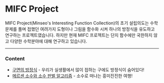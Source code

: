 # MIFC Project

MIFC Project(Minseo's Interesting Function Collection)의 초기 설립의도는 수학문제를 풀며 접했던
여려가지 도형이나 그림을 함수화 시켜 하나의 방정식을 유도하고 연구하는 프로젝트였습니다.
하지만 현재 MIFC 프로젝트는 단지 함수에만 국한하지 않고 다양한 수학분야에 대해 연구하고 있습니다.

<hr>

### Content
* [구면의 방정식](https://github.com/minecode0606/MIFC_Project/blob/master/spherical_surface_equation/research%20motivation.md) - 우리가 실생활에서 많이 접하는 구에도 방정식이 숨어있다!
* [메르센 소수와 소수 판벌 알고리즘]() - 소수로 떠나는 흥미진진한 여행!